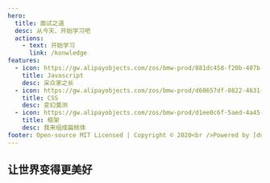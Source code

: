 ```yaml
---
hero:
  title: 面试之道
  desc: 从今天、开始学习吧
  actions:
    - text: 开始学习
      link: /konwledge
features:
  - icon: https://gw.alipayobjects.com/zos/bmw-prod/881dc458-f20b-407b-947a-95104b5ec82b/k79dm8ih_w144_h144.png
    title: Javascript
    desc: 采众家之长
  - icon: https://gw.alipayobjects.com/zos/bmw-prod/d60657df-0822-4631-9d7c-e7a869c2f21c/k79dmz3q_w126_h126.png
    title: CSS
    desc: 变幻莫测
  - icon: https://gw.alipayobjects.com/zos/bmw-prod/d1ee0c6f-5aed-4a45-a507-339a4bfe076c/k7bjsocq_w144_h144.png
    title: 框架
    desc: 我来组成扁桃体
footer: Open-source MIT Licensed | Copyright © 2020<br />Powered by [dumi](https://d.umijs.org)
---
```


## 让世界变得更美好
